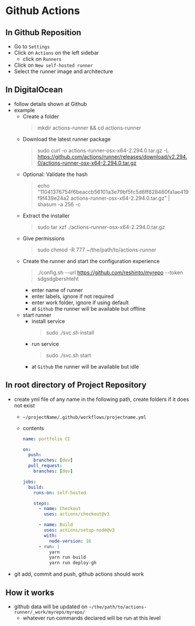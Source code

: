 # Github Actions

## In Github Reposition

- Go to `Settings`
- Click on `Actions` on the left sidebar
  - click on `Runners`
- Click on `New self-hosted runner`
- Select the runner image and architecture

## In DigitalOcean

- follow details shown at Github
- example
  - Create a folder
    > mkdir actions-runner && cd actions-runner
  - Download the latest runner package
    > sudo curl -o actions-runner-osx-x64-2.294.0.tar.gz -L https://github.com/actions/runner/releases/download/v2.294.0/actions-runner-osx-x64-2.294.0.tar.gz
  - Optional: Validate the hash
    > echo "11041376754f6beaccb56101a3e79bf5fc5d6ff628460fa1ae419f9f439e24a2 actions-runner-osx-x64-2.294.0.tar.gz" | shasum -a 256 -c
  - Extract the installer
    > sudo tar xzf ./actions-runner-osx-x64-2.294.0.tar.gz
  - Give permissions
    > sudo chmod -R 777 ~/the/path/to/actions-runner
  - Create the runner and start the configuration experience
    > ./config.sh --url https://github.com/reshinto/myrepo --token sdgsdgbershteht
    - enter name of runner
    - enter labels, ignore if not required
    - enter work folder, ignore if using default
    - at `Github` the runner will be available but offline
  - start runner
    - install service
      > sudo ./svc.sh install
    - run service
      > sudo ./svc.sh start
    - at `Github` the runner will be available but idle

## In root directory of Project Repository

- create yml file of any name in the following path, create folders if it does not exist

  - `~/projectName/.github/workflows/projectname.yml`
  - contents

    ```yml
    name: portfolio CI

    on:
      push:
        branches: [dev]
      pull_request:
        branches: [dev]

    jobs:
      build:
        runs-on: self-hosted

        steps:
          - name: Checkout
            uses: actions/checkout@v3

          - name: Build
            uses: actions/setup-node@v3
            with:
              node-version: 16
          - run: |
              yarn
              yarn run build
              yarn run deploy-gh
    ```

- git add, commit and push, github actions should work

## How it works

- github data will be updated on `~/the/path/to/actions-runner/_work/myrepo/myrepo/`
  - whatever run commands declared will be run at this level
